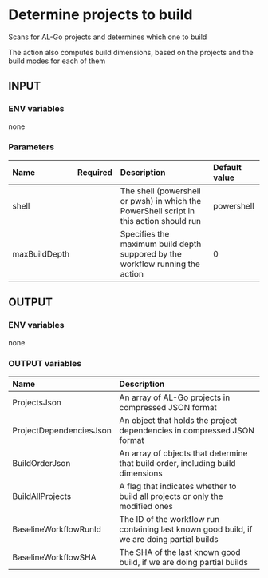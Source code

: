 # Determine projects to build

Scans for AL-Go projects and determines which one to build

The action also computes build dimensions, based on the projects and the build modes for each of them

## INPUT

### ENV variables

none

### Parameters

| Name | Required | Description | Default value |
| :-- | :-: | :-- | :-- |
| shell | | The shell (powershell or pwsh) in which the PowerShell script in this action should run | powershell |
| maxBuildDepth | | Specifies the maximum build depth suppored by the workflow running the action | 0 |

## OUTPUT

### ENV variables

none

### OUTPUT variables

| Name | Description |
| :-- | :-- |
| ProjectsJson | An array of AL-Go projects in compressed JSON format |
| ProjectDependenciesJson | An object that holds the project dependencies in compressed JSON format |
| BuildOrderJson | An array of objects that determine that build order, including build dimensions |
| BuildAllProjects | A flag that indicates whether to build all projects or only the modified ones |
| BaselineWorkflowRunId | The ID of the workflow run containing last known good build, if we are doing partial builds |
| BaselineWorkflowSHA | The SHA of the last known good build, if we are doing partial builds |
